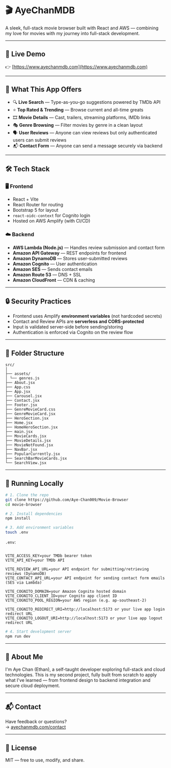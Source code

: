 # 🎬 AyeChanMDB

A sleek, full-stack movie browser built with React and AWS — combining my love for movies with my journey into full-stack development.

---

## 🚀 Live Demo

👉 [https://www.ayechanmdb.com](https://www.ayechanmdb.com)

---

## 🧠 What This App Offers

- 🔍 **Live Search** — Type-as-you-go suggestions powered by TMDb API
- ⭐ **Top Rated & Trending** — Browse current and all-time greats
- 🎞 **Movie Details** — Cast, trailers, streaming platforms, IMDb links
- 🎭 **Genre Browsing** — Filter movies by genre in a clean layout
- 🗣 **User Reviews** — Anyone can view reviews but only authenticated users can submit reviews
- 📬 **Contact Form** — Anyone can send a message securely via backend

---

## 🛠️ Tech Stack

### 🖥 Frontend
- React + Vite
- React Router for routing
- Bootstrap 5 for layout
- `react-oidc-context` for Cognito login
- Hosted on AWS Amplify (with CI/CD)

### ☁️ Backend
- **AWS Lambda (Node.js)** — Handles review submission and contact form
- **Amazon API Gateway** — REST endpoints for frontend
- **Amazon DynamoDB** — Stores user-submitted reviews
- **Amazon Cognito** — User authentication
- **Amazon SES** — Sends contact emails
- **Amazon Route 53** — DNS + SSL
- **Amazon CloudFront** — CDN & caching

---

## 🔒 Security Practices

- Frontend uses Amplify **environment variables** (not hardcoded secrets)
- Contact and Review APIs are **serverless and CORS-protected**
- Input is validated server-side before sending/storing
- Authentication is enforced via Cognito on the review flow

---

## 📂 Folder Structure

```
src/ 
│ 
├── assets/ 
│ └── genres.js 
├── About.jsx
├── App.css
├── App.jsx 
├── Carousel.jsx 
├── Contact.jsx 
├── Footer.jsx 
├── GenreMovieCard.css 
├── GenreMovieCard.jsx 
├── HeroSection.jsx 
├── Home.jsx 
├── HomeHeroSection.jsx 
├── main.jsx 
├── MovieCards.jsx 
├── MovieDetails.jsx 
├── MovieNotFound.jsx 
├── NavBar.jsx 
├── PopularCurrently.jsx 
├── SearchBarMovieCards.jsx 
└── SearchView.jsx

```

---

## 🧪 Running Locally

```bash
# 1. Clone the repo
git clone https://github.com/Aye-Chan009/Movie-Browser
cd movie-browser

# 2. Install dependencies
npm install

# 3. Add environment variables
touch .env
```

`.env`:

```env

VITE_ACCESS_KEY=your TMDb bearer token
VITE_API_KEY=your TMDb API

VITE_REVIEW_API_URL=your API endpoint for submitting/retrieving reviews (DynamoDB)
VITE_CONTACT_API_URL=your API endpoint for sending contact form emails (SES via Lambda)

VITE_COGNITO_DOMAIN=your Amazon Cognito hosted domain
VITE_COGNITO_CLIENT_ID=your Cognito app client ID
VITE_COGNITO_POOL_REGION=your AWS region (e.g. ap-southeast-2)

VITE_COGNITO_REDIRECT_URI=http://localhost:5173 or your live app login redirect URL
VITE_COGNITO_LOGOUT_URI=http://localhost:5173 or your live app logout redirect URL

```

```bash
# 4. Start development server
npm run dev
```

---

## 🙋 About Me

I'm Aye Chan (Ethan), a self-taught developer exploring full-stack and cloud technologies. This is my second project, fully built from scratch to apply what I've learned — from frontend design to backend integration and secure cloud deployment.

---

## 📬 Contact

Have feedback or questions?  
→ [ayechanmdb.com/contact](https://www.ayechanmdb.com/contact)

---

## 📃 License

MIT — free to use, modify, and share.
